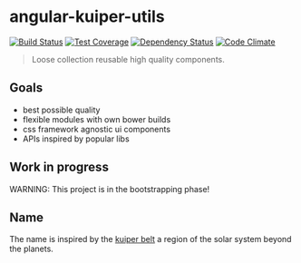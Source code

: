 # angular-kuiper-utils

[![Build Status](https://img.shields.io/travis/tilmanpotthof/angular-kuiper-utils.svg)](https://travis-ci.org/tilmanpotthof/angular-kuiper-utils)
[![Test Coverage](https://img.shields.io/codeclimate/coverage/github/tilmanpotthof/angular-kuiper-utils.svg)](https://codeclimate.com/github/tilmanpotthof/angular-kuiper-utils)
[![Dependency Status](https://img.shields.io/gemnasium/tilmanpotthof/angular-kuiper-utils.svg)](https://gemnasium.com/tilmanpotthof/angular-kuiper-utils)
[![Code Climate](https://img.shields.io/codeclimate/github/tilmanpotthof/angular-kuiper-utils.svg)](https://codeclimate.com/github/tilmanpotthof/angular-kuiper-utils)

> Loose collection reusable high quality components.

## Goals

* best possible quality
* flexible modules with own bower builds
* css framework agnostic ui components
* APIs inspired by popular libs

## Work in progress

WARNING: This project is in the bootstrapping phase!

## Name

The name is inspired by the [kuiper belt](http://en.wikipedia.org/wiki/Kuiper_belt) a region of the solar system
beyond the planets.
